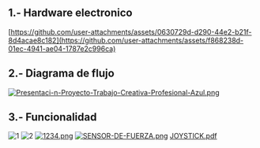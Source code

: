 ## 1.-  Hardware electronico

[https://github.com/user-attachments/assets/0630729d-d290-44e2-b21f-8d4acae8c182](https://github.com/user-attachments/assets/f868238d-01ec-4941-ae04-1787e2c996ca)








## 2.- Diagrama de flujo
[![Presentaci-n-Proyecto-Trabajo-Creativa-Profesional-Azul.png](https://i.postimg.cc/gcVPhx5D/Presentaci-n-Proyecto-Trabajo-Creativa-Profesional-Azul.png)](https://postimg.cc/YjCVKCtG)


## 3.- Funcionalidad
![1](https://github.com/user-attachments/assets/ad3846bd-c6a1-460b-af9d-6a1d808d7dae)
![2](https://github.com/user-attachments/assets/863670a0-08cd-497d-947b-96e8b737c184)
[![1234.png](https://i.postimg.cc/xTsGtnSM/1234.png)](https://postimg.cc/0bwJNgjy)
[![SENSOR-DE-FUERZA.png](https://i.postimg.cc/sgs8ZpRK/SENSOR-DE-FUERZA.png)](https://postimg.cc/6ybzk4qG)
[JOYSTICK.pdf](https://github.com/user-attachments/files/17577647/JOYSTICK.pdf)
